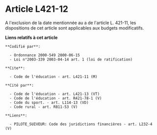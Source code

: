 # Article L421-12

A l'exclusion de la date mentionnée au a de l'article L. 421-11, les dispositions de cet article sont applicables aux budgets
modificatifs.

**Liens relatifs à cet article**

	**Codifié par**:

	  - Ordonnance 2000-549 2000-06-15
	  - Loi n°2003-339 2003-04-14 art. 1 (loi de ratification)

	**Cite**:

	  - Code de l'éducation - art. L421-11 (M)

	**Cité par**:

	  - Code de l'éducation - art. L421-13 (VT)
	  - Code de l'éducation - art. R421-78-1 (V)
	  - Code du sport. - art. L114-13 (VD)
	  - Code rural - art. R811-53 (V)

	**Liens**:

	  - PILOTE_SUIVEUR: Code des juridictions financières - art. L232-4 (V)
